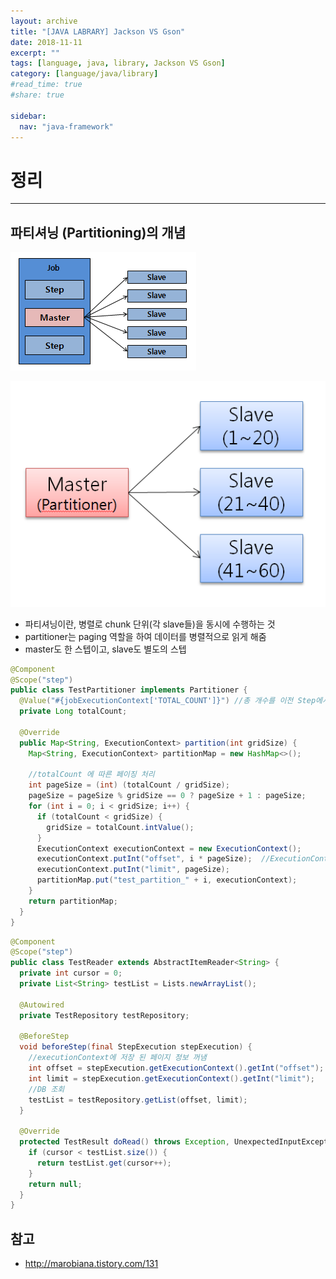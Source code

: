 ```yaml
---
layout: archive
title: "[JAVA LABRARY] Jackson VS Gson"
date: 2018-11-11
excerpt: ""
tags: [language, java, library, Jackson VS Gson]
category: [language/java/library]
#read_time: true
#share: true

sidebar:
  nav: "java-framework"
---
```


# 정리

* * *

## 파티셔닝 (Partitioning)의 개념

![partitioner01](/assets/image/language/java/framework/spring-batch/partitioner01.png)

![partitioner02](/assets/image/language/java/framework/spring-batch/partitioner02.png)

* 파티셔닝이란, 병렬로 chunk 단위(각 slave들)을 동시에 수행하는 것
* partitioner는 paging 역할을 하여 데이터를 병렬적으로 읽게 해줌
* master도 한 스텝이고, slave도 별도의 스텝

```java
@Component
@Scope("step")
public class TestPartitioner implements Partitioner {
  @Value("#{jobExecutionContext['TOTAL_COUNT']}") //총 개수를 이전 Step에서 jobExecutionContext에 저장
  private Long totalCount;

  @Override
  public Map<String, ExecutionContext> partition(int gridSize) {
    Map<String, ExecutionContext> partitionMap = new HashMap<>();

    //totalCount 에 따른 페이징 처리
    int pageSize = (int) (totalCount / gridSize);
    pageSize = pageSize % gridSize == 0 ? pageSize + 1 : pageSize;
    for (int i = 0; i < gridSize; i++) {
      if (totalCount < gridSize) {
        gridSize = totalCount.intValue();
      }
      ExecutionContext executionContext = new ExecutionContext();
      executionContext.putInt("offset", i * pageSize);  //ExecutionContext에 페이지 정보 저장
      executionContext.putInt("limit", pageSize);
      partitionMap.put("test_partition_" + i, executionContext);
    }
    return partitionMap;
  }
}
```

```java
@Component
@Scope("step")
public class TestReader extends AbstractItemReader<String> {
  private int cursor = 0;
  private List<String> testList = Lists.newArrayList();

  @Autowired
  private TestRepository testRepository;

  @BeforeStep
  void beforeStep(final StepExecution stepExecution) {
    //executionContext에 저장 된 페이지 정보 꺼냄
    int offset = stepExecution.getExecutionContext().getInt("offset");
    int limit = stepExecution.getExecutionContext().getInt("limit");
    //DB 조회
    testList = testRepository.getList(offset, limit);
  }

  @Override
  protected TestResult doRead() throws Exception, UnexpectedInputException, ParseException, NonTransientResourceException {
    if (cursor < testList.size()) {
      return testList.get(cursor++);
    }
    return null;
  }
}
```

## 참고

* <http://marobiana.tistory.com/131>
